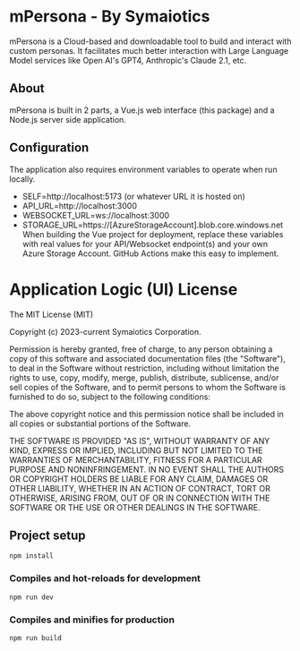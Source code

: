 
# mPersona - By Symaiotics
mPersona is a Cloud-based and downloadable tool to build and interact with custom personas.
It facilitates much better interaction with Large Language Model services like Open AI's GPT4, Anthropic's Claude 2.1, etc.

## About
mPersona is built in 2 parts, a Vue.js web interface (this package) and a Node.js server side application.

## Configuration
The application also requires environment variables to operate when run locally.
- SELF=http://localhost:5173 (or whatever URL it is hosted on)
- API_URL=http://localhost:3000
- WEBSOCKET_URL=ws://localhost:3000
- STORAGE_URL=https://[AzureStorageAccount].blob.core.windows.net
When building the Vue project for deployment, replace these variables with real values for your API/Websocket endpoint(s) and your own Azure Storage Account.
GitHub Actions make this easy to implement.


# Application Logic (UI) License
The MIT License (MIT)

Copyright (c) 2023-current Symaiotics Corporation.

Permission is hereby granted, free of charge, to any person obtaining a copy
of this software and associated documentation files (the "Software"), to deal
in the Software without restriction, including without limitation the rights
to use, copy, modify, merge, publish, distribute, sublicense, and/or sell
copies of the Software, and to permit persons to whom the Software is
furnished to do so, subject to the following conditions:

The above copyright notice and this permission notice shall be included in
all copies or substantial portions of the Software.

THE SOFTWARE IS PROVIDED "AS IS", WITHOUT WARRANTY OF ANY KIND, EXPRESS OR
IMPLIED, INCLUDING BUT NOT LIMITED TO THE WARRANTIES OF MERCHANTABILITY,
FITNESS FOR A PARTICULAR PURPOSE AND NONINFRINGEMENT. IN NO EVENT SHALL THE
AUTHORS OR COPYRIGHT HOLDERS BE LIABLE FOR ANY CLAIM, DAMAGES OR OTHER
LIABILITY, WHETHER IN AN ACTION OF CONTRACT, TORT OR OTHERWISE, ARISING FROM,
OUT OF OR IN CONNECTION WITH THE SOFTWARE OR THE USE OR OTHER DEALINGS IN
THE SOFTWARE.


## Project setup
```
npm install
```

### Compiles and hot-reloads for development
```
npm run dev
```

### Compiles and minifies for production
```
npm run build
```


